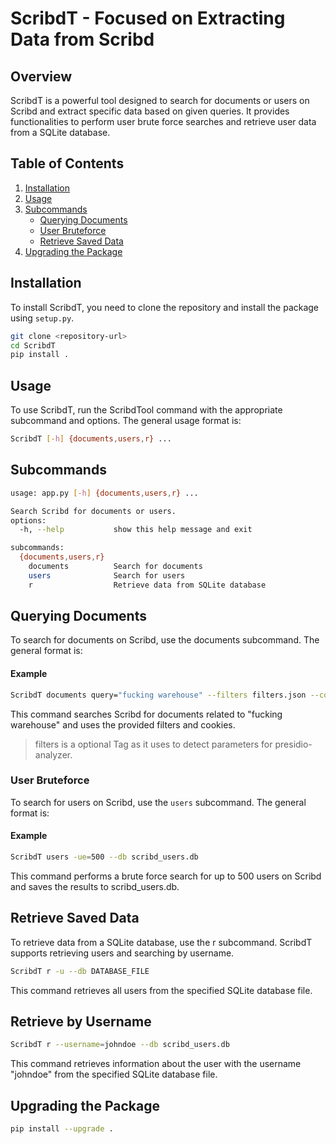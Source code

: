 # ScribdT - Focused on Extracting Data from Scribd

## Overview
ScribdT is a powerful tool designed to search for documents or users on Scribd and extract specific data based on given queries. It provides functionalities to perform user brute force searches and retrieve user data from a SQLite database.

## Table of Contents
1. [Installation](#installation)
2. [Usage](#usage)
3. [Subcommands](#subcommands)
    - [Querying Documents](#querying-documents)
    - [User Bruteforce](#user-bruteforce)
    - [Retrieve Saved Data](#retrieve-saved-data)
4. [Upgrading the Package](#upgrading-the-package)

## Installation
To install ScribdT, you need to clone the repository and install the package using `setup.py`.

```bash
git clone <repository-url>
cd ScribdT
pip install .
```
## Usage

To use ScribdT, run the ScribdTool command with the appropriate subcommand and options. The general usage format is:

```bash
ScribdT [-h] {documents,users,r} ...
```

## Subcommands

```bash
usage: app.py [-h] {documents,users,r} ...

Search Scribd for documents or users.
options:
  -h, --help           show this help message and exit

subcommands:
  {documents,users,r}
    documents          Search for documents
    users              Search for users
    r                  Retrieve data from SQLite database
```

## Querying Documents

To search for documents on Scribd, use the documents subcommand. The general format is:

#### Example
```bash
ScribdT documents query="fucking warehouse" --filters filters.json --cookies cookies.txt
```
This command searches Scribd for documents related to "fucking warehouse" and uses the provided filters and cookies.

> filters is a optional Tag as it uses to detect parameters for presidio-analyzer.


### User Bruteforce

To search for users on Scribd, use the `users` subcommand. The general format is:

#### Example
```bash
ScribdT users -ue=500 --db scribd_users.db
```
This command performs a brute force search for up to 500 users on Scribd and saves the results to scribd_users.db.

## Retrieve Saved Data

To retrieve data from a SQLite database, use the r subcommand. ScribdT supports retrieving users and searching by username.

```bash
ScribdT r -u --db DATABASE_FILE
```
This command retrieves all users from the specified SQLite database file.

## Retrieve by Username

```bash
ScribdT r --username=johndoe --db scribd_users.db
```
This command retrieves information about the user with the username "johndoe" from the specified SQLite database file.

## Upgrading the Package

```bash
pip install --upgrade .
```






